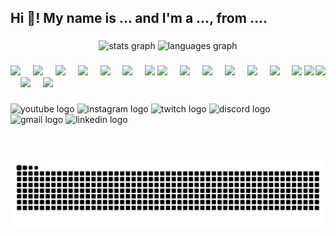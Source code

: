 <h2 align="left">Hi 👋! My name is ... and I'm a ..., from ....</h2>

###

<div align="center">
  <img src="https://github-readme-stats.vercel.app/api?username=sychr12&hide_title=false&hide_rank=false&show_icons=true&include_all_commits=true&count_private=true&disable_animations=false&theme=dracula&locale=en&hide_border=false" height="150" alt="stats graph"  />
  <img src="https://github-readme-stats.vercel.app/api/top-langs?username=sychr12&locale=en&hide_title=false&layout=compact&card_width=320&langs_count=5&theme=dracula&hide_border=false" height="150" alt="languages graph"  />
</div>

###

<img align="right" height="150" src="https://i.imgflip.com/65efzo.gif"  />

###

<div align="left">
  <img src="https://img.shields.io/badge/-JavaScript-F7DF1E?logo=javascript&logoColor=black"  />
  <img width="12" />
  <img src="https://img.shields.io/badge/-HTML5-E34F26?logo=html5&logoColor=white"  />
  <img width="12" />
  <img src="https://img.shields.io/badge/-CSS3-1572B6?logo=css3&logoColor=white"  />
  <img width="12" />
  <img src="https://img.shields.io/badge/-Python-3776AB?logo=python&logoColor=white"  />
  <img width="12" />
  <img src="https://img.shields.io/badge/-MySQL-4479A1?logo=mysql&logoColor=white"  />
  <img width="12" />
  <img src="https://img.shields.io/badge/-MongoDB-47A248?logo=mongodb&logoColor=white"  />
  <img width="12" />
  <img src="https://img.shields.io/badge/Backend-Java-007396?logo=openjdk&logoColor=white"  />

  <img src="https://img.shields.io/badge/-C-A8B9CC?logo=c&logoColor=black"  />
  <img width="12" />
  <img src="https://img.shields.io/badge/-C++-00599C?logo=c++&logoColor=white"  />
  <img width="12" />
  <img src="https://img.shields.io/badge/-PHP-777BB4?logo=php&logoColor=white"  />
  <img width="12" />
  <img src="https://img.shields.io/badge/-React-61DAFB?logo=react&logoColor=black"  />
  <img width="12" />
  <img src="https://img.shields.io/badge/-Node.js-339933?logo=nodedotjs&logoColor=white"  />
  <img width="12" />
  <img src="https://img.shields.io/badge/-Android_Studio-3DDC84?logo=androidstudio&logoColor=white"  />
  <img width="12" />
  <img src="https://img.shields.io/badge/-Git-F05032?logo=git&logoColor=white"  />


  <img src="https://img.shields.io/badge/-GitHub-181717?logo=github&logoColor=white"  />
  <img width="12" />
  <img src="https://img.shields.io/badge/-Flask-000000?logo=flask&logoColor=white"  />
  <img width="12" />
  <img src="https://img.shields.io/badge/-Pygame-FF7F00?logo=python&logoColor=white"  />
  <img width="12" />
 
</div>

###

<div align="left">
  <img src="https://img.shields.io/static/v1?message=Youtube&logo=youtube&label=&color=FF0000&logoColor=white&labelColor=&style=for-the-badge" height="35" alt="youtube logo"  />
  <img src="https://img.shields.io/static/v1?message=Instagram&logo=instagram&label=&color=E4405F&logoColor=white&labelColor=&style=for-the-badge" height="35" alt="instagram logo"  />
  <img src="https://img.shields.io/static/v1?message=Twitch&logo=twitch&label=&color=9146FF&logoColor=white&labelColor=&style=for-the-badge" height="35" alt="twitch logo"  />
  <img src="https://img.shields.io/static/v1?message=Discord&logo=discord&label=&color=7289DA&logoColor=white&labelColor=&style=for-the-badge" height="35" alt="discord logo"  />
  <img src="https://img.shields.io/static/v1?message=Gmail&logo=gmail&label=&color=D14836&logoColor=white&labelColor=&style=for-the-badge" height="35" alt="gmail logo"  />
  <img src="https://img.shields.io/static/v1?message=LinkedIn&logo=linkedin&label=&color=0077B5&logoColor=white&labelColor=&style=for-the-badge" height="35" alt="linkedin logo"  />
</div>

###

<br clear="both">

<img src="https://raw.githubusercontent.com/sychr12/sychr12/output/snake.svg" alt="Snake animation" />

###
